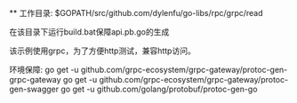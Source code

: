 ** 工作目录:
$GOPATH/src/github.com/dylenfu/go-libs/rpc/grpc/read

在该目录下运行build.bat保障api.pb.go的生成

该示例使用grpc，为了方便http测试，兼容http访问。

环境保障:
go get -u github.com/grpc-ecosystem/grpc-gateway/protoc-gen-grpc-gateway
go get -u github.com/grpc-ecosystem/grpc-gateway/protoc-gen-swagger
go get -u github.com/golang/protobuf/protoc-gen-go

